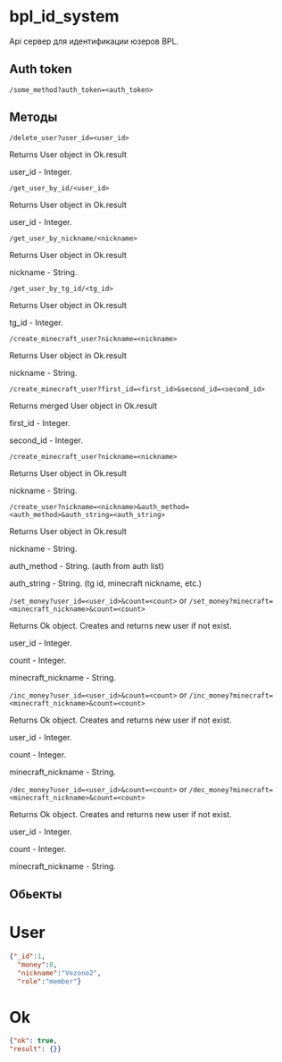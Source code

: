 # bpl_id_system
 
Api сервер для идентификации юзеров BPL.

## Auth token

`/some_method?auth_token=<auth_token>`

## Методы


`/delete_user?user_id=<user_id>`

Returns User object in Ok.result

user_id - Integer.


`/get_user_by_id/<user_id>`

Returns User object in Ok.result

user_id - Integer.


`/get_user_by_nickname/<nickname>`

Returns User object in Ok.result

nickname - String.

`/get_user_by_tg_id/<tg_id>`

Returns User object in Ok.result

tg_id - Integer.


`/create_minecraft_user?nickname=<nickname>`

Returns User object in Ok.result

nickname - String.

`/create_minecraft_user?first_id=<first_id>&second_id=<second_id>`

Returns merged User object in Ok.result 

first_id - Integer.

second_id - Integer.

`/create_minecraft_user?nickname=<nickname>`

Returns User object in Ok.result

nickname - String.

`/create_user?nickname=<nickname>&auth_method=<auth_method>&auth_string=<auth_string>`

Returns User object in Ok.result

nickname - String.

auth_method - String. (auth from auth list)

auth_string - String. (tg id, minecraft nickname, etc.)


`/set_money?user_id=<user_id>&count=<count>`
or
`/set_money?minecraft=<minecraft_nickname>&count=<count>`

Returns Ok object. Creates and returns new user if not exist.

user_id - Integer.

count - Integer.

minecraft_nickname - String.



`/inc_money?user_id=<user_id>&count=<count>`
or
`/inc_money?minecraft=<minecraft_nickname>&count=<count>`

Returns Ok object. Creates and returns new user if not exist.

user_id - Integer.

count - Integer.

minecraft_nickname - String.



`/dec_money?user_id=<user_id>&count=<count>`
or
`/dec_money?minecraft=<minecraft_nickname>&count=<count>`

Returns Ok object. Creates and returns new user if not exist.

user_id - Integer.

count - Integer.

minecraft_nickname - String.




## Обьекты

# User

```json
{"_id":1,
  "money":0,
  "nickname":"Vezono2",
  "role":"member"}
```

# Ok
```json
{"ok": true,
"result": {}}
```

